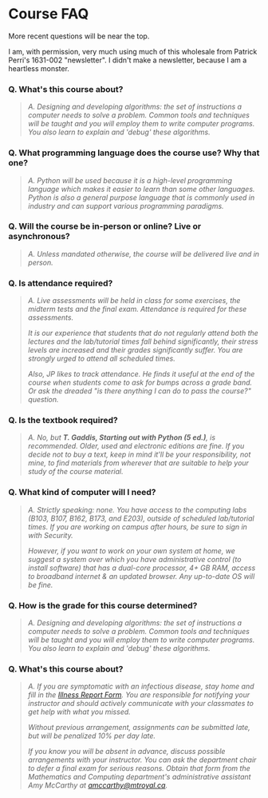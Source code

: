 # Course FAQ

More recent questions will be near the top.  

I am, with permission, very much using much of this wholesale from Patrick Perri's 1631-002 "newsletter". I didn't make a newsletter, because I am a heartless monster.

### Q. What's this course about?

> _A. Designing and developing algorithms: the set of instructions a computer needs to solve a problem. Common tools and techniques will be taught and you will employ them to write computer programs. You  also learn to explain and 'debug' these algorithms._ 

### Q. What programming language does the course use? Why that one?

> _A. Python will be used because it is a high-level programming language which makes it easier to learn than some other languages. Python is also a general purpose language that is commonly used in industry and can support various programming paradigms._ 

### Q. Will the course be in-person or online? Live or asynchronous?

> _A. Unless mandated otherwise, the course will be delivered live and in person._ 

### Q. Is attendance required?

> _A. Live assessments will be held in class for some exercises, the midterm tests and the final exam. Attendance is required for these assessments._ 
> 
> _It is our experience that students that do not regularly attend both the lectures and the lab/tutorial times fall behind significantly, their stress levels are increased and their grades significantly suffer. You are strongly urged to attend all scheduled times._
> 
> _Also, JP likes to track attendance. He finds it useful at the end of the course when students come to ask for bumps across a grade band. Or ask the dreaded "is there anything I can do to pass the course?" question._ 

### Q. Is the textbook required?

> _A. No, but **T. Gaddis, Starting out with Python (5 ed.)**, is recommended. Older, used and electronic editions are fine. If you decide not to buy a text, keep in mind it'll be your responsibility, not mine, to find materials from wherever that are suitable to help your study of the course material._ 

### Q. What kind of computer will I need?

> _A. Strictly speaking: none. You have access to the computing labs (B103, B107, B162, B173, and E203), outside of scheduled lab/tutorial times. If you are working on campus after hours, be sure to sign in with Security._
> 
> _However, if you want to work on your own system at home, we suggest a system over which you have administrative control (to install software) that has a dual-core processor, 4+ GB RAM, access to broadband internet & an updated browser. Any up-to-date OS will be fine._ 

### Q. How is the grade for this course determined?

> _A. Designing and developing algorithms: the set of instructions a computer needs to solve a problem. Common tools and techniques will be taught and you will employ them to write computer programs. You  also learn to explain and 'debug' these algorithms._ 

### Q. What's this course about?

> _A. If you are symptomatic with an infectious disease, stay home and fill in the [Illness Report Form](https://docs.google.com/forms/d/e/1FAIpQLScBe2m-8mTIOI6mPtGNGhajTbnBb62QWOEFqd4nIv9gacoacg/viewform). You are responsible for notifying your instructor and should actively communicate with your classmates to get help with what you missed._
> 
> _Without previous arrangement, assignments can be submitted late, but will be penalized 10% per day late._
> 
> _If you know you will be absent in advance, discuss possible arrangements with your instructor. You can ask the department chair to defer a final exam for serious reasons. Obtain that form from the Mathematics and Computing department's administrative assistant Amy McCarthy at amccarthy@mtroyal.ca._ 

